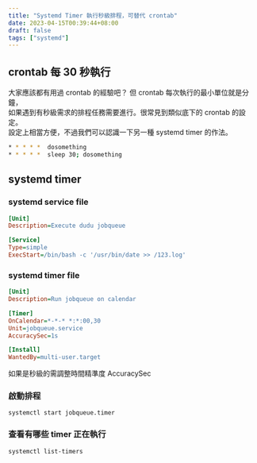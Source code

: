```yaml
---
title: "Systemd Timer 執行秒級排程，可替代 crontab"
date: 2023-04-15T00:39:44+08:00
draft: false
tags: ["systemd"]
---
```


## crontab 每 30 秒執行

大家應該都有用過 crontab 的經驗吧？ 但 crontab 每次執行的最小單位就是分鐘，  
如果遇到有秒級需求的排程任務需要進行。很常見到類似底下的 crontab 的設定。  
設定上相當方便，不過我們可以認識一下另一種 systemd timer 的作法。

```bash
* * * * *  dosomething
* * * * *  sleep 30; dosomething
```

## systemd timer

### systemd service file

```ini
[Unit]
Description=Execute dudu jobqueue

[Service]
Type=simple
ExecStart=/bin/bash -c '/usr/bin/date >> /123.log'
```

### systemd timer file

```ini
[Unit]
Description=Run jobqueue on calendar

[Timer]
OnCalendar=*-*-* *:*:00,30
Unit=jobqueue.service
AccuracySec=1s

[Install]
WantedBy=multi-user.target
```

如果是秒級的需調整時間精準度 AccuracySec

### 啟動排程

`systemctl start jobqueue.timer`

### 查看有哪些 timer 正在執行

`systemctl list-timers`
